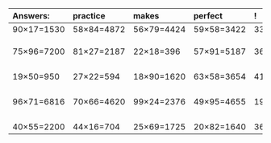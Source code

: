 | Answers: | practice | makes | perfect | ! |
| :--- | :--- | :--- | :--- | :--- |
| 90×17=1530 | 58×84=4872 | 56×79=4424 | 59×58=3422 | 33×85=2805 | 
|   |   |   |   |   | 
|   |   |   |   |   | 
|   |   |   |   |   | 
| 75×96=7200 | 81×27=2187 | 22×18=396 | 57×91=5187 | 36×79=2844 | 
|   |   |   |   |   | 
|   |   |   |   |   | 
|   |   |   |   |   | 
|   |   |   |   |   | 
| 19×50=950 | 27×22=594 | 18×90=1620 | 63×58=3654 | 41×12=492 | 
|   |   |   |   |   | 
|   |   |   |   |   | 
|   |   |   |   |   | 
|   |   |   |   |   | 
| 96×71=6816 | 70×66=4620 | 99×24=2376 | 49×95=4655 | 19×42=798 | 
|   |   |   |   |   | 
|   |   |   |   |   | 
|   |   |   |   |   | 
|   |   |   |   |   | 
| 40×55=2200 | 44×16=704 | 25×69=1725 | 20×82=1640 | 36×99=3564 | 
